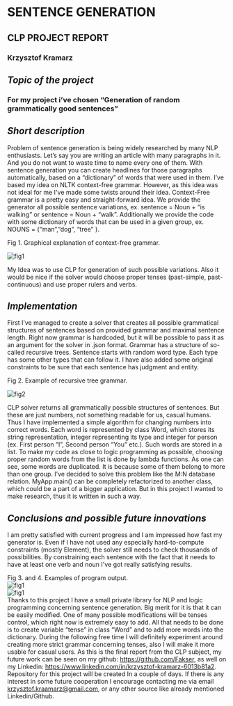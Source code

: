 # SENTENCE GENERATION

## CLP PROJECT REPORT

### Krzysztof Kramarz


## *Topic of the project*

### For my project i’ve chosen “Generation of random grammatically good sentences”

## *Short description*

Problem of sentence generation is being widely researched by many NLP enthusiasts.
Let’s say you are writing an article with many paragraphs in it. And you do not want to waste
time to name every one of them. With sentence generation you can create headlines for those
paragraphs automatically, based on a “dictionary” of words that were used in them. I’ve based
my idea on NLTK context-free grammar. However, as this idea was not ideal for me I've made
some twists around their idea.
Context-Free grammar is a pretty easy and straight-forward idea. We provide the generator all
possible sentence variations, ex. sentence = Noun + “is walking” or sentence = Noun + “walk”.
Additionally we provide the code with some dictionary of words that can be used in a given
group, ex. NOUNS = {“man”,”dog”, “tree” }.

Fig 1. Graphical explanation of context-free grammar.<br>

![fig1](./fig1.png)<br>

My Idea was to use CLP for generation of such possible variations. Also it would be nice if the
solver would choose proper tenses (past-simple, past-continuous) and use proper rulers and
verbs.

## *Implementation*

First I’ve managed to create a solver that creates all possible grammatical structures of
sentences based on provided grammar and maximal sentence length. Right now grammar is
hardcoded, but it will be possible to pass it as an argument for the solver in .json format.
Grammar has a structure of so-called recursive trees. Sentence starts with random word type.
Each type has some other types that can follow it. I have also added some original constraints
to be sure that each sentence has judgment and entity.


Fig 2. Example of recursive tree grammar.<br>

![fig2](./fig2.png)<br>

CLP solver returns all grammatically possible structures of sentences. But these are just
numbers, not something readable for us, casual humans. Thus I have implemented a simple
algorithm for changing numbers into correct words. Each word is represented by class ​Word​,
which stores its string representation, integer representing its type and integer for person (ex.
First person “I”, Second person “You” etc.).
Such words are stored in a list. To make my code as close to logic programming as possible,
choosing proper random words from the list is done by lambda functions.
As one can see, some words are duplicated. It is because some of them belong to more than
one group. I’ve decided to solve this problem like the M:N database relation.
MyApp.main() can be completely refactorized to another class, which could be a part of a bigger
application. But in this project I wanted to make research, thus it is written in such a way.

## *Conclusions and possible future innovations*

I am pretty satisfied with current progress and I am impressed how fast my generator is. Even if
I have not used any especially hard-to-compute constraints (mostly Element), the solver still
needs to check thousands of possibilities. By constraining each sentence with the fact that it
needs to have at least one verb and noun I've got really satisfying results.

Fig 3. and 4. Examples of program output.<br>
![fig1](./fig1.png)<br>
![fig1](./fig1.png)<br>
Thanks to this project I have a small private library for NLP and logic programming concerning
sentence generation. Big merit for it is that it can be easily modified. One of many possible
modifications will be tenses control, which right now is extremely easy to add. All that needs to
be done is to create variable “tense” in class “Word” and to add more words into the dictionary.
During the following free time I will definitely experiment around creating more strict grammar
concerning tenses, also I will make it more usable for casual users. As this is the final report
from the CLP subject, my future work can be seen on my github: ​https://github.com/Fakser​, as
well on my Linkedin: ​https://www.linkedin.com/in/krzysztof-kramarz-6013b81a2​. Repository for
this project will be created In a couple of days. If there is any interest in some future cooperation
I encourage contacting me via email ​krzysztof.kraamarz@gmail.com​, or any other source like
already mentioned Linkedin/Github.




